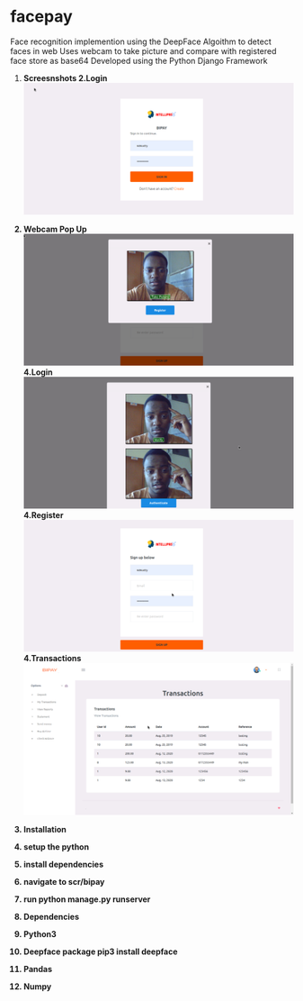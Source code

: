 # facepay
Face recognition implemention using the DeepFace Algoithm to detect faces in web 
Uses webcam to take picture and compare with registered face store as base64
Developed using the Python Django Framework

1. <b>Screesnshots<b>
2.Login
![Alt text](./screenshots/login.png?raw=true "Login")
3. Webcam Pop Up
  ![Alt text](./screenshots/loginmodal.png?raw=true "Login")
4.Login
![Alt text](./screenshots/regmodal.png?raw=true "Login")
 4.Register
![Alt text](./screenshots/register.png?raw=true "Login")
 4.Transactions
![Alt text](./screenshots/transactions.png?raw=true "Login")

1. Installation
2. setup the python 
3. install dependencies 
5. navigate to scr/bipay
6. run python manage.py runserver 
7. Dependencies
8. Python3 
9. Deepface package   pip3 install deepface
10. Pandas 
11. Numpy


